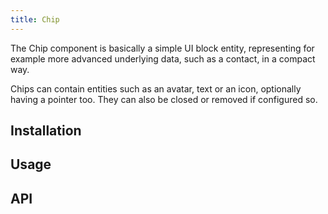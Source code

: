 ```yaml
---
title: Chip
---
```


The Chip component is basically a simple UI block entity, representing for example more advanced underlying data, such as a contact, in a compact way.

Chips can contain entities such as an avatar, text or an icon, optionally having a pointer too. They can also be closed or removed if configured so.

## Installation
<doc-installation components="QChip" />

## Usage
<doc-example title="Standard" file="QChip/Standard" />

<doc-example title="Ripple" file="QChip/Ripple" />

<doc-example title="Dense" file="QChip/Dense" />

<doc-example title="Icon" file="QChip/Icon" />

<doc-example title="Color" file="QChip/Color" />

<doc-example title="Label" file="QChip/Label" />

<doc-example title="Square" file="QChip/Square" />

<doc-example title="Outline" file="QChip/Outline" />

<doc-example title="Clickable" file="QChip/Clickable" />

<doc-example title="Selected" file="QChip/Selected" />

<doc-example title="Removable" file="QChip/Removable" />

<doc-example title="Disable" file="QChip/Disable" />

## API
<doc-api file="QChip" />
